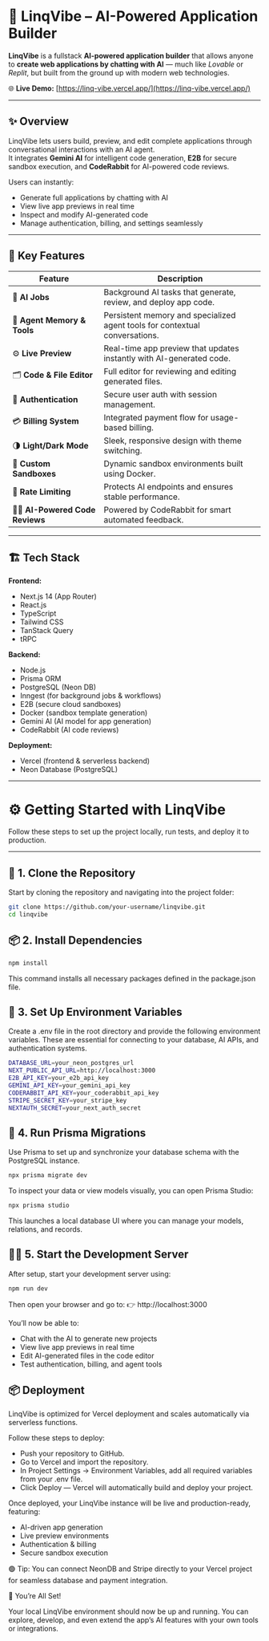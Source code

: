 # 🚀 LinqVibe – AI-Powered Application Builder  

**LinqVibe** is a fullstack **AI-powered application builder** that allows anyone to **create web applications by chatting with AI** — much like *Lovable* or *Replit*, but built from the ground up with modern web technologies.  

🌐 **Live Demo:** [https://linq-vibe.vercel.app/](https://linq-vibe.vercel.app/)  

---

## ✨ Overview  

LinqVibe lets users build, preview, and edit complete applications through conversational interactions with an AI agent.  
It integrates **Gemini AI** for intelligent code generation, **E2B** for secure sandbox execution, and **CodeRabbit** for AI-powered code reviews.  

Users can instantly:  
- Generate full applications by chatting with AI  
- View live app previews in real time  
- Inspect and modify AI-generated code  
- Manage authentication, billing, and settings seamlessly  

---

## 🧠 Key Features  

| Feature | Description |
|----------|-------------|
| 💬 **AI Jobs** | Background AI tasks that generate, review, and deploy app code. |
| 🧩 **Agent Memory & Tools** | Persistent memory and specialized agent tools for contextual conversations. |
| ⚙️ **Live Preview** | Real-time app preview that updates instantly with AI-generated code. |
| 🗂️ **Code & File Editor** | Full editor for reviewing and editing generated files. |
| 🔐 **Authentication** | Secure user auth with session management. |
| 💳 **Billing System** | Integrated payment flow for usage-based billing. |
| 🌗 **Light/Dark Mode** | Sleek, responsive design with theme switching. |
| 🧱 **Custom Sandboxes** | Dynamic sandbox environments built using Docker. |
| 🚦 **Rate Limiting** | Protects AI endpoints and ensures stable performance. |
| 🧑‍💻 **AI-Powered Code Reviews** | Powered by CodeRabbit for smart automated feedback. |

---

## 🏗️ Tech Stack  

**Frontend:**  
- Next.js 14 (App Router)  
- React.js  
- TypeScript  
- Tailwind CSS  
- TanStack Query  
- tRPC  

**Backend:**  
- Node.js  
- Prisma ORM  
- PostgreSQL (Neon DB)  
- Inngest (for background jobs & workflows)  
- E2B (secure cloud sandboxes)  
- Docker (sandbox template generation)  
- Gemini AI (AI model for app generation)  
- CodeRabbit (AI code reviews)  

**Deployment:**  
- Vercel (frontend & serverless backend)  
- Neon Database (PostgreSQL)  

---

# ⚙️ Getting Started with LinqVibe  

Follow these steps to set up the project locally, run tests, and deploy it to production.

---

## 🧩 1. Clone the Repository  

Start by cloning the repository and navigating into the project folder:  

```bash
git clone https://github.com/your-username/linqvibe.git
cd linqvibe
```

## 📦 2. Install Dependencies

```bash
npm install
```

This command installs all necessary packages defined in the package.json file.

## 🔐 3. Set Up Environment Variables

Create a .env file in the root directory and provide the following environment variables.
These are essential for connecting to your database, AI APIs, and authentication systems.

```bash
DATABASE_URL=your_neon_postgres_url
NEXT_PUBLIC_API_URL=http://localhost:3000
E2B_API_KEY=your_e2b_api_key
GEMINI_API_KEY=your_gemini_api_key
CODERABBIT_API_KEY=your_coderabbit_api_key
STRIPE_SECRET_KEY=your_stripe_key
NEXTAUTH_SECRET=your_next_auth_secret
```

## 🧱 4. Run Prisma Migrations

Use Prisma to set up and synchronize your database schema with the PostgreSQL instance.

```bash
npx prisma migrate dev
```
To inspect your data or view models visually, you can open Prisma Studio:

```bash
npx prisma studio
```

This launches a local database UI where you can manage your models, relations, and records.

## 🧑‍💻 5. Start the Development Server

After setup, start your development server using:

```bash
npm run dev
```

Then open your browser and go to:
👉 http://localhost:3000

You’ll now be able to:
- Chat with the AI to generate new projects
- View live app previews in real time
- Edit AI-generated files in the code editor
- Test authentication, billing, and agent tools

## 📦 Deployment

LinqVibe is optimized for Vercel deployment and scales automatically via serverless functions.

Follow these steps to deploy:

- Push your repository to GitHub.
- Go to Vercel and import the repository.
- In Project Settings → Environment Variables, add all required variables from your .env file.
- Click Deploy — Vercel will automatically build and deploy your project.

Once deployed, your LinqVibe instance will be live and production-ready, featuring:
* AI-driven app generation
* Live preview environments
* Authentication & billing
* Secure sandbox execution

🟢 Tip: You can connect NeonDB and Stripe directly to your Vercel project for seamless database and payment integration.

🚀 You’re All Set!

Your local LinqVibe environment should now be up and running.
You can explore, develop, and even extend the app’s AI features with your own tools or integrations.
